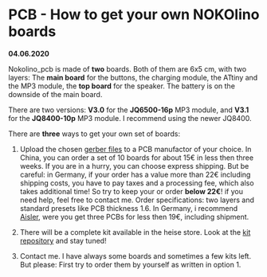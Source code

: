 # PCB - How to get your own NOKOlino boards

**04.06.2020**  

Nokolino_pcb is made of **two** boards. Both of them are 6x5 cm, with two layers: The **main board** for the buttons, 
the charging module, the ATtiny and the MP3 module, the **top board** for the speaker. The battery is on the 
downside of the main board.  

There are two versions: **V3.0** for the **JQ6500-16p** MP3 module, and **V3.1** for the **JQ8400-10p** MP3 module. I recommend using the newer JQ8400.
  
There are **three** ways to get your own set of boards:

1. Upload the chosen [gerber files](https://github.com/NikolaiRadke/Nokolino_pcb/tree/master/schematics/gerber) to a PCB manufactor of your choice. In China, you can order a set of 10 boards for about 15€ in less then three weeks. If you are in a hurry, you can choose express shipping. But be careful: in Germany, if your order has a value more than 22€ including shipping costs, you have to pay taxes and a processing fee, which also takes additional time! So try to keep your or order **below 22€**! if you need help, feel free to contact me. Order specifications: two layers and standard presets like PCB thickness 1.6. In Germany, i recommend [Aisler](https://aisler.net/Monstermaker/nokolino-jq8400), were you get three PCBs for less then 19€, including shipment.  
 
2. There will be a complete kit available in the heise store. Look at the [kit repository](https://github.com/NikolaiRadke/Nokolino) and stay tuned!  
  
3. Contact me. I have always some boards and sometimes a few kits left. But please: First try to order them by yourself as written in option 1.  







